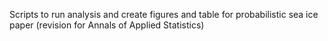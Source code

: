 Scripts to run analysis and create figures and table for probabilistic sea ice paper (revision for Annals of Applied Statistics)
